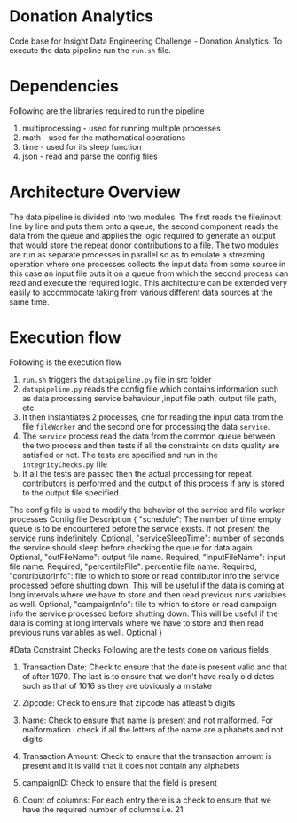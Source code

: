 # Donation Analytics

Code base for Insight Data Engineering Challenge - Donation Analytics. To execute the data pipeline run the
`run.sh` file.

# Dependencies
Following are the libraries required to run the pipeline
1. multiprocessing - used for running multiple processes
2. math - used for the mathematical operations
3. time - used for its sleep function
4. json - read and parse the config files

# Architecture Overview
The data pipeline is divided into two modules. The first reads the file/input line by line and puts them onto a queue, the second component reads the data from the queue and applies the logic required to generate an output that would store the repeat donor contributions to a file. The two modules are run as separate processes in parallel so as to emulate a streaming operation where one processes collects the input data from some source in this case an
input file puts it on a queue from which the second process can read and execute the required logic. This architecture can be extended very easily to accommodate taking from various different data sources at the same time.

# Execution flow
Following is the execution flow
1. `run.sh` triggers the `datapipeline.py` file in src folder
2. `datapipeline.py` reads the config file which contains information such as data processing service behaviour ,input file path, output file path, etc.
3. It then instantiates 2 processes, one for reading the input data from the file `fileWorker` and the second one for processing the data `service`.
4. The `service` process read the data from the common queue between the two process and then tests if all the constraints on data quality are satisfied or not. The tests are specified and run in the `integrityChecks.py` file
5. If all the tests are passed then the actual processing for repeat contributors is performed and the output of this process if any is stored to the output file specified.

The config file is used to modify the behavior of the service and file worker processes
Config file Description
{
  "schedule": The number of time empty queue is to be encountered before the service exists. If not present the service runs indefinitely. Optional,
  "serviceSleepTime": number of seconds the service should sleep before checking the queue for data again. Optional,
  "outFileName": output file name. Required,
  "inputFileName": input file name. Required,
  "percentileFile": percentile file name. Required,
  "contributorInfo": file to which to store or read contributor info the service processed before shutting down. This will be useful if the data is coming at long intervals where we have to store and then read previous runs variables as well. Optional,
  "campaignInfo": file to which to store or read campaign info the service processed before shutting down. This will be useful if the data is coming at long intervals where we have to store and then read previous runs variables as well. Optional
}

#Data Constraint Checks
Following are the tests done on various fields
1. Transaction Date: Check to ensure that the date is present valid and that of after 1970. The last is to ensure that we don't have really old dates such as that of 1016 as they are obviously a mistake

2. Zipcode: Check to ensure that zipcode has atleast 5 digits

3. Name: Check to ensure that name is present and not malformed. For malformation I check if all the letters of the name are alphabets and not digits

4. Transaction Amount: Check to ensure that the transaction amount is present and it is valid that it does not contain any alphabets

5. campaignID: Check to ensure that the field is present

6. Count of columns: For each entry there is a check to ensure that we have the required number of columns i.e. 21 
